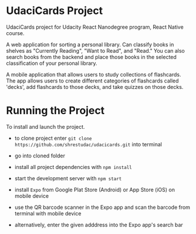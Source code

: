 # UdaciCards Project

UdaciCards project for Udacity React Nanodegree program, React Native course. 

A web application for sorting a personal library. Can classify books in shelves as "Currently Reading", "Want to Read", and "Read."
You can also search books from the backend and place those books in the selected classification of your personal library.

A mobile application that allows users to study collections of flashcards. The app allows users to create different categories of flashcards called 'decks', add flashcards to those decks, and take quizzes on those decks.

# Running the Project
To install and launch the project.

* to clone project enter `git clone https://github.com/shrestudac/udacicards.git` into terminal
* go into cloned folder
* install all project dependencies with `npm install`
* start the development server with `npm start`

* install `Expo` from Google Plat Store (Android) or App Store (iOS) on mobile device
* use the QR barcode scanner in the Expo app and scan the barcode from terminal with mobile device
* alternatively, enter the given adddress into the Expo app's search bar
